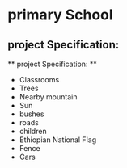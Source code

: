 # primary School 
## project Specification: 
** project Specification: **
- Classrooms
- Trees
- Nearby mountain
- Sun 
- bushes
- roads
- children
- Ethiopian National Flag
- Fence
- Cars

     
